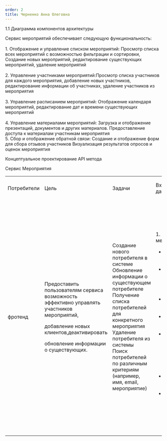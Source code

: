 ```yaml
---
order: 2
title: Черненко Анна Олеговна
---
```


1\.1 Диаграмма компонентов архитектуры

<drawio path="./arkhitekturnoe-kata.svg" width="211px" height="101px"/>



Сервис мероприятий обеспечивает следующую функциональность:\
\
1\. Отображение и управление списком мероприятий: Просмотр списка всех мероприятий с возможностью фильтрации и сортировки, Создание новых мероприятий, редактирование существующих мероприятий, удаление мероприятий\
\
2\. Управление участниками мероприятий:Просмотр списка участников для каждого мероприятия, добавление новых участников, редактирование информации об участниках, удаление участников из мероприятия\
\
3\. Управление расписанием мероприятий: Отображение календаря мероприятий, редактирование дат и времени существующих мероприятий\
\
4\. Управление материалами мероприятий: Загрузка и отображение презентаций, документов и других материалов. Предоставление доступа к материалам участникам мероприятия\
5\. Сбор и отображение обратной связи: Создание и отображение форм для сбора отзывов участников Визуализация результатов опросов и оценок мероприятия



Концептуальное проектирование API метода

Сервис Мероприятия

<table header="row">
<colgroup><col width="119"/><col width="145"/><col width="156"/><col width="199"/><col width="239"/></colgroup>
<tr>
<td>

Потребители

</td>
<td>

Цель

</td>
<td>

Задачи

</td>
<td>

Входные данные

</td>
<td>

Выходные данные

</td>
</tr>
<tr>
<td>

фротенд

</td>
<td>

Предоставить пользователям сервиса возможность эффективно управлять участников мероприятий,



добавление новых клиентов,деактивировать



обновление информации о существующих.

</td>
<td>

Создание нового потребителя в системе\
Обновление информации о существующем потребителе\
Получение списка потребителей для конкретного мероприятия\
Удаление потребителя из системы\
Поиск потребителей по различным критериям (например, имя, email, мероприятие)

</td>
<td>

1\. Данные о мероприятии:

-  Название мероприятия

-  Дата и время начала и окончания

-  Описание мероприятия

-  Тип мероприятия

-  Список спикеров ведущих\
   \
   2\. Данные об участниках:

-  ФИО участника

-  телефон, емаил

</td>
<td>

1\. Информация о мероприятии:

-  ID мероприятия

-  Полные данные о мероприятии (название, даты, описание и т.д.)

-  Статус мероприятия (запланировано, идет, завершено)

-  Текущее количество зарегистрированных участников\
   \
   2\. Данные для участников:\
   \
   3\. Материалы мероприятия:

   Ссылки на презентации и дополнительные материалы\
   \
   4\. Обратная связь:

   Результаты опросов удовлетворенности участников

   Комментарии и отзывы участников

</td>
</tr>
<tr>
<td>



</td>
<td>



</td>
<td>



</td>
<td>



</td>
<td>



</td>
</tr>
</table>

